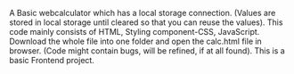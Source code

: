 A Basic webcalculator which has a local storage connection. (Values are stored in local storage until cleared so that you can reuse the values).
This code mainly consists of HTML, Styling component-CSS, JavaScript.
Download the whole file into one folder and open the calc.html file in browser.
(Code might contain bugs, will be refined, if at all found).
This is a basic Frontend project. 
